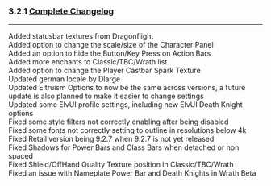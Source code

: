 ### 3.2.1 [Complete Changelog](https://github.com/eltreum0/eltruism/blob/main/Changelog.md)
___
Added statusbar textures from Dragonflight\
Added option to change the scale/size of the Character Panel\
Added an option to hide the Button/Key Press on Action Bars\
Added more enchants to Classic/TBC/Wrath list\
Added option to change the Player Castbar Spark Texture\
Updated german locale by Dlarge\
Updated Eltruism Options to now be the same across versions, a future update is also planned to make it easier to change settings\
Updated some ElvUI profile settings, including new ElvUI Death Knight options\
Fixed some style filters not correctly enabling after being disabled\
Fixed some fonts not correctly setting to outline in resolutions below 4k\
Fixed Retail version being 9.2.7 when 9.2.7 is not yet released\
Fixed Shadows for Power Bars and Class Bars when detached or non spaced\
Fixed Shield/OffHand Quality Texture position in Classic/TBC/Wrath\
Fixed an issue with Nameplate Power Bar and Death Knights in Wrath Beta


